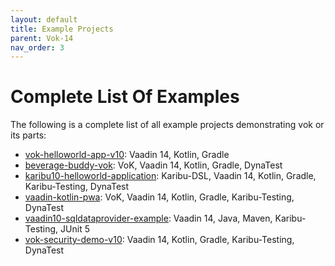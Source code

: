 ```yaml
---
layout: default
title: Example Projects
parent: Vok-14
nav_order: 3
---
```


# Complete List Of Examples

The following is a complete list of all example projects demonstrating vok or its parts:

- [vok-helloworld-app-v10](https://github.com/mvysny/vok-helloworld-app-v10): Vaadin 14, Kotlin, Gradle
- [beverage-buddy-vok](https://github.com/mvysny/beverage-buddy-vok): VoK, Vaadin 14, Kotlin, Gradle, DynaTest
- [karibu10-helloworld-application](https://github.com/mvysny/karibu10-helloworld-application): Karibu-DSL, Vaadin 14, Kotlin, Gradle, Karibu-Testing, DynaTest
- [vaadin-kotlin-pwa](https://github.com/mvysny/vaadin-coroutines-demo): VoK, Vaadin 14, Kotlin, Gradle, Karibu-Testing, DynaTest
- [vaadin10-sqldataprovider-example](https://github.com/mvysny/vaadin10-sqldataprovider-example): Vaadin 14, Java, Maven, Karibu-Testing, JUnit 5
- [vok-security-demo-v10](https://github.com/mvysny/vok-security-demo-v10): Vaadin 14, Kotlin, Gradle, Karibu-Testing, DynaTest
